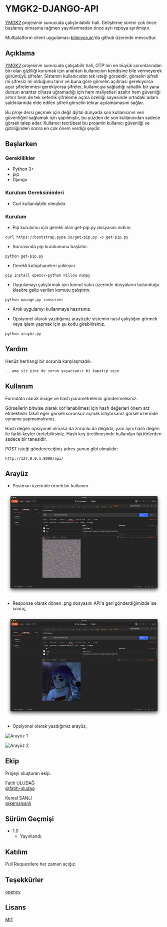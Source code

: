 # YMGK2-DJANGO-API

[YMGK2](https://github.com/kemalsanli/YMGK2) projesinin sunucuda çalıştırılabilir hali.
Geliştirme süreci çok önce başlamış olmasına rağmen yayınlanmadan önce ayrı repoya ayrılmıştır.

Multiplatform client uygulaması [bilmiyorum](https://github.com/kemalsanli/bilmiyorum)'da github üzerinde mevcuttur.

## Açıklama

[YMGK2](https://github.com/kemalsanli/YMGK2) projesinin sunucuda çalışabilir hali, OTP'nin en büyük sorunlarından biri olan gizliliği korumak için anahtarı kullanıcının kendisine bile vermeyerek görüntüyü şifreler. Sistemin kullanıcıdan tek isteği görseldir, görselin şifreli mi şifresiz mi olduğunu tanır ve buna göre görselin açılması gerekiyorsa açar şifrelenmesi gerekiyorsa şifreler, kullanıcıya sağladığı rahatlık bir yana dursun anahtar cihaza uğramadığı için hem maliyetleri azaltır hem güvenliği artırır hem de tek seferlik şifreleme açma özelliği sayesinde ortadaki adam saldırılarında elde edilen şifreli görselin tekrar açılamamasını sağlar. 

Bu proje dersi geçmek için değil dijital dünyada son kullanıcının veri güvenliğini sağlamak için yapılmıştır, bu yüzden de son kullanıcıdan sadece görseli talep eder. Kullanıcı tecrübesi bu projenin kullanıcı güvenliği ve gizliliğinden sonra en çok önem verdiği şeydir.

## Başlarken

### Gereklilikler

* Python 3+
* pip
* Django


### Kurulum Gereksinimleri

* Curl kullanılabilir olmalıdır.

### Kurulum

* Pip kurulumu için gerekli olan get-pip.py dosyasını indirin.

```
curl https://bootstrap.pypa.io/get-pip.py -o get-pip.py
```
* Sonrasında pip kurulumunu başlatın. 

```
python get-pip.py
```
* Gerekli kütüphaneleri yükleyin. 

```
pip install opencv-python Pillow numpy
```

* Uygulamayı çalıştırmak için komut satırı üzerinde dosyaların bulunduğu klasöre gelip verilen komutu çalıştırın. 

```
python manage.py runserver
```
* Artık uygulamyı kullanmaya hazırsınız. 

* Opsiyonel olarak yazdığımız arayüzde sistemin nasıl çalıştığını görmek veya işlem yapmak için şu kodu girebilirsiniz.

```
python arayüz.py
```

## Yardım

Henüz herhangi bir sorunla karşılaşmadık.
```
...ama siz yine de sorun yaşarsanız bi kapatıp açın
```

## Kullanım

Formdata olarak image ve hash parametrelerini göndermelisiniz. 

Görsellerin bitwise olarak xor'lanabilmesi için hash değerleri önem arz etmektedir fakat eğer görseli sorunsuz açmak istiyorsanız görsel üzerinde oynama yapmamalısınız.

Hash değeri opsiyonel olmasa da zorunlu da değildir, yani aynı hash değeri ile farklı keyler üretebilirsiniz. Hash key üretilmesinde kullanılan faktörlerden sadece bir tanesidir. 

POST isteği göndereceğiniz adres şunun gibi olmalıdır:
```
http://127.0.0.1:8000/api/
```

## Arayüz

* Postman üzerinde örnek bir kullanım.

![POSTMAN 1](https://github.com/kemalsanli/YMGK2-DJANGO-API/blob/main/api2.png?raw=true)

* Response olarak dönen .png dosyasını API'a geri gönderdiğimizde ise sonuç,

![POSTMAN 2](https://github.com/kemalsanli/YMGK2-DJANGO-API/blob/main/api1.png?raw=true)

* Opsiyonel olarak yazdığımız arayüz,

![Arayüz 1](https://github.com/kemalsanli/YMGK2-DJANGO-API/blob/main/aray%C3%BCz%202.png?raw=true)

![Arayüz 2](https://github.com/kemalsanli/YMGK2-DJANGO-API/blob/main/aray%C3%BCz%203.png?raw=true)



## Ekip

Projeyi oluşturan ekip.

 Fatih ULUDAĞ  
 [@fatih-uludag](https://github.com/fatih-uludag)

 Kemal SANLI  
 [@kemalsanli](https://github.com/kemalsanli)


## Sürüm Geçmişi

* 1.0
    * Yayınlandı.

## Katılım
Pull Requestlere her zaman açığız.

## Teşekkürler
[opencv](https://github.com/opencv/opencv)

## Lisans
[MIT](https://github.com/kemalsanli/YMGK2-DJANGO-API/blob/main/LICENSE)
